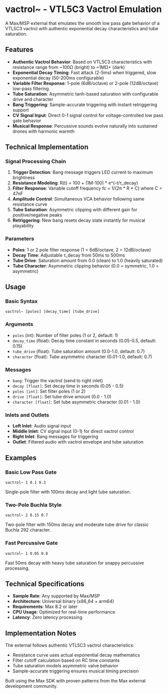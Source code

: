 # vactrol~ - VTL5C3 Vactrol Emulation

A Max/MSP external that emulates the smooth low pass gate behavior of a VTL5C3 vactrol with authentic exponential decay characteristics and tube saturation.

## Features

- **Authentic Vactrol Behavior**: Based on VTL5C3 characteristics with resistance range from ~100Ω (bright) to ~1MΩ+ (dark)
- **Exponential Decay Timing**: Fast attack (2-5ms) when triggered, slow exponential decay (50-200ms configurable)
- **Variable Filter Response**: 1-pole (6dB/octave) or 2-pole (12dB/octave) low-pass filtering
- **Tube Saturation**: Asymmetric tanh-based saturation with configurable drive and character
- **Bang Triggering**: Sample-accurate triggering with instant retriggering support
- **CV Signal Input**: Direct 0-1 signal control for voltage-controlled low pass gate behavior
- **Musical Response**: Percussive sounds evolve naturally into sustained drones with harmonic warmth

## Technical Implementation

### Signal Processing Chain
1. **Trigger Detection**: Bang message triggers LED current to maximum brightness
2. **Resistance Modeling**: R(t) = 100 + (1M-100) * e^(-t/τ_decay)
3. **Filter Response**: Variable cutoff frequency fc = 1/(2π * R * C) where C = 47nF
4. **Amplitude Control**: Simultaneous VCA behavior following same resistance curve
5. **Tube Saturation**: Asymmetric clipping with different gain for positive/negative peaks
6. **Retriggering**: New bang resets decay state instantly for musical playability

### Parameters
- **Poles**: 1 or 2 pole filter response (1 = 6dB/octave, 2 = 12dB/octave)
- **Decay Time**: Adjustable τ_decay from 50ms to 500ms
- **Tube Drive**: Saturation amount from 0.0 (clean) to 1.0 (heavily saturated)
- **Tube Character**: Asymmetric clipping behavior (0.0 = symmetric, 1.0 = asymmetric)

## Usage

### Basic Syntax
```
vactrol~ [poles] [decay_time] [tube_drive]
```

### Arguments
- `poles` (int): Number of filter poles (1 or 2, default: 1)
- `decay_time` (float): Decay time constant in seconds (0.05-0.5, default: 0.15)
- `tube_drive` (float): Tube saturation amount (0.0-1.0, default: 0.7)
- `character` (float): Tube asymmetric character (0.01-1.0, default: 0.7)

### Messages
- `bang`: Trigger the vactrol (send to right inlet)
- `decay [float]`: Set decay time in seconds (0.05 - 0.5)
- `poles [int]`: Set filter poles (1 or 2)
- `drive [float]`: Set tube drive amount (0.0 - 1.0)
- `character [float]`: Set tube asymmetric character (0.01 - 1.0)

### Inlets and Outlets
- **Left Inlet**: Audio signal input
- **Middle Inlet**: CV signal input (0-1) for direct vactrol control
- **Right Inlet**: Bang messages for triggering
- **Outlet**: Filtered audio with vactrol envelope and tube saturation

## Examples

### Basic Low Pass Gate
```
vactrol~ 1 0.1 0.3
```
Single-pole filter with 100ms decay and light tube saturation.

### Two-Pole Buchla Style
```
vactrol~ 2 0.15 0.7
```
Two-pole filter with 150ms decay and moderate tube drive for classic Buchla 292 character.

### Fast Percussive Gate
```
vactrol~ 1 0.05 0.8
```
Fast 50ms decay with heavy tube saturation for snappy percussive processing.

## Technical Specifications

- **Sample Rate**: Any supported by Max/MSP
- **Architecture**: Universal binary (x86_64 + arm64)
- **Requirements**: Max 8.2 or later
- **CPU Usage**: Optimized for real-time performance
- **Latency**: Zero latency processing

## Implementation Notes

The external follows authentic VTL5C3 vactrol characteristics:
- Resistance curve uses actual exponential decay mathematics
- Filter cutoff calculation based on RC time constants
- Tube saturation models asymmetric valve behavior
- Sample-accurate triggering ensures musical timing precision

Built using the Max SDK with proven patterns from the Max external development community.